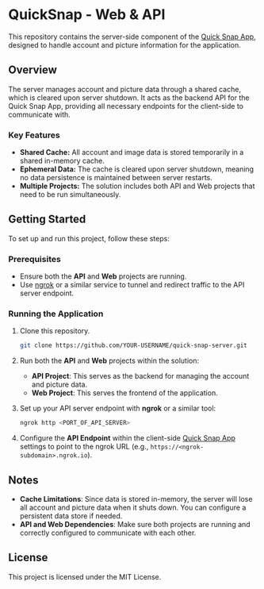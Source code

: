 # QuickSnap - Web & API

This repository contains the server-side component of the [Quick Snap App](https://github.com/celophi/quick-snap-app), designed to handle account and picture information for the application.

## Overview

The server manages account and picture data through a shared cache, which is cleared upon server shutdown. It acts as the backend API for the Quick Snap App, providing all necessary endpoints for the client-side to communicate with.

### Key Features
- **Shared Cache:** All account and image data is stored temporarily in a shared in-memory cache.
- **Ephemeral Data:** The cache is cleared upon server shutdown, meaning no data persistence is maintained between server restarts.
- **Multiple Projects:** The solution includes both API and Web projects that need to be run simultaneously.

## Getting Started

To set up and run this project, follow these steps:

### Prerequisites
- Ensure both the **API** and **Web** projects are running.
- Use [ngrok](https://ngrok.com/) or a similar service to tunnel and redirect traffic to the API server endpoint.

### Running the Application
1. Clone this repository.
    ```bash
    git clone https://github.com/YOUR-USERNAME/quick-snap-server.git
    ```
2. Run both the **API** and **Web** projects within the solution:
    - **API Project**: This serves as the backend for managing the account and picture data.
    - **Web Project**: This serves the frontend of the application.
  
3. Set up your API server endpoint with **ngrok** or a similar tool:
    ```bash
    ngrok http <PORT_OF_API_SERVER>
    ```
4. Configure the **API Endpoint** within the client-side [Quick Snap App](https://github.com/celophi/quick-snap-app) settings to point to the ngrok URL (e.g., `https://<ngrok-subdomain>.ngrok.io`).

## Notes
- **Cache Limitations**: Since data is stored in-memory, the server will lose all account and picture data when it shuts down. You can configure a persistent data store if needed.
- **API and Web Dependencies**: Make sure both projects are running and correctly configured to communicate with each other.

## License

This project is licensed under the MIT License.
